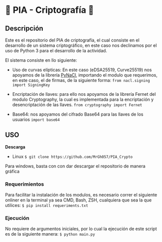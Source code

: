 # 🚀 PIA - Criptografía 🚀

## Descripción
Este es el repositorio del PIA de criptografía, el cual consiste en el desarrollo de un sistema criptográfico, en este caso nos declinamos por el uso de Python 3 para el desarrollo de la actividad.

El sistema consiste en llo siguiente:
- Uso de curvas elípticas: En este caso (eDSA25519, Curve25519) nos apoyamos de la librería [PyNaCl](https://pypi.org/project/PyNaCl/), importando el modulo que requerimos, en este caso, el de firmas, de la siguiente forma:
`from nacl.signing import SigningKey`

- Encriptación de llaves: para ello nos apoyamos de la librería Fernet del modulo Cryptography, la cual es implementada para la encriptación y desencriptación de las llaves.
`from cryptography import Fernet`

- Base64: nos apoyamos del cifrado Base64 para las llaves de los usuarios
`import base64`

## USO

**Descarga**
- Linux
`$ git clone https://github.com/MrGh057/PIA_Crypto`

Para windows, basta con con dar descargar el repositorio de manera gráfica

### Requerimientos
Para facilitar la instalación de los modulos, es necesario correr el siguiente onliner en la terminal ya sea CMD, Bash, ZSH, cualquiera que sea la que utilices:
`$ pip install requeriments.txt`

### Ejecución
No requiere de argumentos iniciales, por lo cual la ejecución de este script es de la siguiente manera:
`$ python main.py`
